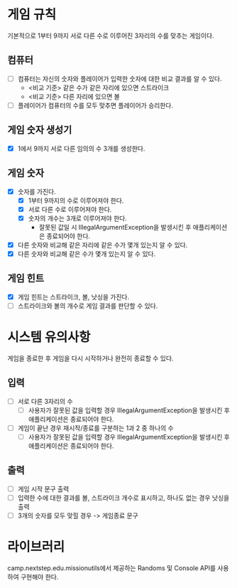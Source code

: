 # 게임 규칙
기본적으로 1부터 9까지 서로 다른 수로 이루어진 3자리의 수를 맞추는 게임이다.

## 컴퓨터
- [ ] 컴퓨터는 자신의 숫자와 플레이어가 입력한 숫자에 대한 비교 결과를 알 수 있다.
  - <비교 기준> 같은 수가 같은 자리에 있으면 스트라이크
  - <비교 기준> 다른 자리에 있으면 볼
- [ ] 플레이어가 컴퓨터의 수를 모두 맞추면 플레이어가 승리한다.

## 게임 숫자 생성기
- [x] 1에서 9까지 서로 다른 임의의 수 3개를 생성한다.

## 게임 숫자
- [x] 숫자를 가진다.
  - [x] 1부터 9까지의 수로 이루어져야 한다.
  - [x] 서로 다른 수로 이루어져야 한다.
  - [x] 숫자의 개수는 3개로 이루어져야 한다.
    - 잘못된 값일 시 IllegalArgumentException을 발생시킨 후 애플리케이션은 종료되어야 한다.
- [x] 다른 숫자와 비교해 같은 자리에 같은 수가 몇개 있는지 알 수 있다.
- [x] 다른 숫자와 비교해 같은 수가 몇개 있는지 알 수 있다.

## 게임 힌트
- [x] 게임 힌트는 스트라이크, 볼, 낫싱을 가진다.
- [ ] 스트라이크와 볼의 개수로 게임 결과를 판단할 수 있다.

# 시스템 유의사항
게임을 종료한 후 게임을 다시 시작하거나 완전히 종료할 수 있다.

## 입력
- [ ] 서로 다른 3자리의 수
  - [ ] 사용자가 잘못된 값을 입력할 경우 IllegalArgumentException을 발생시킨 후 애플리케이션은 종료되어야 한다.
- [ ] 게임이 끝난 경우 재시작/종료를 구분하는 1과 2 중 하나의 수
  - [ ] 사용자가 잘못된 값을 입력할 경우 IllegalArgumentException을 발생시킨 후 애플리케이션은 종료되어야 한다.

## 출력
- [ ] 게임 시작 문구 출력
- [ ] 입력한 수에 대한 결과를 볼, 스트라이크 개수로 표시하고, 하나도 없는 경우 낫싱을 출력
- [ ] 3개의 숫자를 모두 맞힐 경우 -> 게임종료 문구

# 라이브러리
camp.nextstep.edu.missionutils에서 제공하는 Randoms 및 Console API를 사용하여 구현해야 한다.